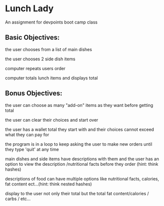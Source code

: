 # Lunch Lady
An assignment for devpoints boot camp class


## Basic Objectives:

the user chooses from a list of main dishes

the user chooses 2 side dish items

computer repeats users order

computer totals lunch items and displays total

 

## Bonus Objectives:

the user can choose as many "add-on" items as they want before getting total

the user can clear their choices and start over

the user has a wallet total they start with and their choices cannot exceed what they can pay for

the program is in a loop to keep asking the user to make new orders until they type 'quit' at any time

main dishes and side items have descriptions with them and the user has an option to view the description /nutritional facts before they order (hint: think hashes)

descriptions of food can have multiple options like nutritional facts, calories, fat content ect...(hint: think nested hashes)

display to the user not only their total but the total fat content/calories / carbs / etc...
 
